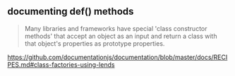 ## documenting def() methods

> Many libraries and frameworks have special 'class constructor
> methods' that accept an object as an input and return a class with
> that object's properties as prototype properties.

https://github.com/documentationjs/documentation/blob/master/docs/RECIPES.md#class-factories-using-lends
